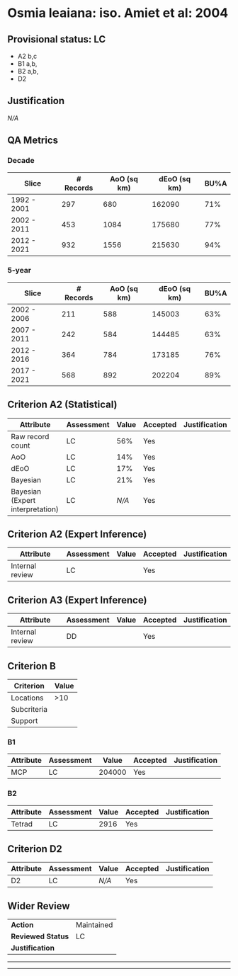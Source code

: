 # Osmia leaiana: iso. Amiet et al: 2004
## Provisional status: LC
- A2 b,c
- B1 a,b, 
- B2 a,b, 
- D2

## Justification
*N/A*
## QA Metrics
### Decade
| Slice | # Records | AoO (sq km) | dEoO (sq km) |BU%A |
|---|---|---|---|---|
|1992 - 2001|297|680|162090|71%|
|2002 - 2011|453|1084|175680|77%|
|2012 - 2021|932|1556|215630|94%|
### 5-year
| Slice | # Records | AoO (sq km) | dEoO (sq km) |BU%A |
|---|---|---|---|---|
|2002 - 2006|211|588|145003|63%|
|2007 - 2011|242|584|144485|63%|
|2012 - 2016|364|784|173185|76%|
|2017 - 2021|568|892|202204|89%|
## Criterion A2 (Statistical)
|Attribute|Assessment|Value|Accepted|Justification
|---|---|---|---|---|
|Raw record count|LC|56%|Yes||
|AoO|LC|14%|Yes||
|dEoO|LC|17%|Yes||
|Bayesian|LC|21%|Yes||
|Bayesian (Expert interpretation)|LC|*N/A*|Yes||
## Criterion A2 (Expert Inference)
|Attribute|Assessment|Value|Accepted|Justification
|---|---|---|---|---|
|Internal review|LC||Yes||
## Criterion A3 (Expert Inference)
|Attribute|Assessment|Value|Accepted|Justification
|---|---|---|---|---|
|Internal review|DD||Yes||
## Criterion B
|Criterion| Value|
|---|---|
|Locations|>10|
|Subcriteria||
|Support||
### B1
|Attribute|Assessment|Value|Accepted|Justification
|---|---|---|---|---|
|MCP|LC|204000|Yes||
### B2
|Attribute|Assessment|Value|Accepted|Justification
|---|---|---|---|---|
|Tetrad|LC|2916|Yes||
## Criterion D2
|Attribute|Assessment|Value|Accepted|Justification
|---|---|---|---|---|
|D2|LC|*N/A*|Yes||
## Wider Review
|  |  |
|---|---|
|**Action**|Maintained|
|**Reviewed Status**|LC|
|**Justification**||
---
 ---
 <br><br>
